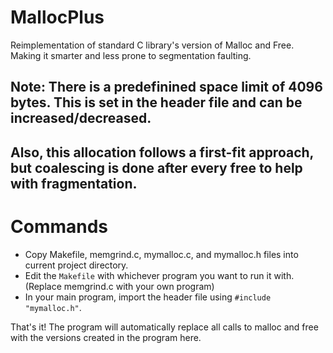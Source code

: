 # MallocPlus
Reimplementation of standard C library's version of Malloc and Free. Making it smarter and less prone to segmentation faulting.
## Note: There is a predefinined space limit of 4096 bytes. This is set in the header file and can be increased/decreased.
## Also, this allocation follows a first-fit approach, but coalescing is done after every free to help with fragmentation.

# Commands
- Copy Makefile, memgrind.c, mymalloc.c, and mymalloc.h files into current project directory.
- Edit the `Makefile` with whichever program you want to run it with. (Replace memgrind.c with your own program)
- In your main program, import the header file using `#include "mymalloc.h"`.

That's it! The program will automatically replace all calls to malloc and free with the versions created in the program here.
